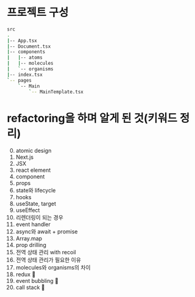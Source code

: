 # 프로젝트 구성

```bash
src
.
|-- App.tsx
|-- Document.tsx
|-- components
|   |-- atoms
|   |-- molecules
|   `-- organisms
|-- index.tsx
`-- pages
    `-- Main
        `-- MainTemplate.tsx
```

# refactoring을 하며 알게 된 것(키워드 정리)

0. atomic design
1. Next.js
2. JSX
3. react element
4. component
5. props
6. state와 lifecycle 
7. hooks
8. useState, target
9. useEffect
10. 리렌더링이 되는 경우
11. event handler 
12. async와 await + promise
13. Array.map
14. prop drilling
15. 전역 상태 관리 with recoil
16. 전역 상태 관리가 필요한 이유 
17. molecules와 organisms의 차이
18. redux 📌
19. event bubbling 📌
20. call stack 📌
